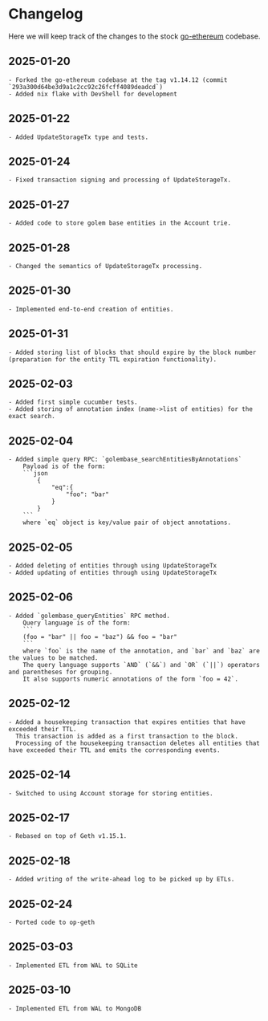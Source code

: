 # Changelog

Here we will keep track of the changes to the stock [go-ethereum](https://github.com/ethereum/go-ethereum) codebase.

## 2025-01-20
    - Forked the go-ethereum codebase at the tag v1.14.12 (commit `293a300d64be3d9a1c2cc92c26fcff4089deadcd`)
    - Added nix flake with DevShell for development

## 2025-01-22
    - Added UpdateStorageTx type and tests.

## 2025-01-24
    - Fixed transaction signing and processing of UpdateStorageTx.

## 2025-01-27
    - Added code to store golem base entities in the Account trie.

## 2025-01-28
    - Changed the semantics of UpdateStorageTx processing.

## 2025-01-30
    - Implemented end-to-end creation of entities.

## 2025-01-31
    - Added storing list of blocks that should expire by the block number (preparation for the entity TTL expiration functionality).

## 2025-02-03
    - Added first simple cucumber tests.
    - Added storing of annotation index (name->list of entities) for the exact search.


## 2025-02-04
    - Added simple query RPC: `golembase_searchEntitiesByAnnotations`
        Payload is of the form:
        ```json
            {
                "eq":{
                    "foo": "bar"
                }
            }
        ```
        where `eq` object is key/value pair of object annotations.

## 2025-02-05
    - Added deleting of entities through using UpdateStorageTx
    - Added updating of entities through using UpdateStorageTx

## 2025-02-06
    - Added `golembase_queryEntities` RPC method.
        Query language is of the form:
        ```
        (foo = "bar" || foo = "baz") && foo = "bar"
        ```
        where `foo` is the name of the annotation, and `bar` and `baz` are the values to be matched.
        The query language supports `AND` (`&&`) and `OR` (`||`) operators and parentheses for grouping.
        It also supports numeric annotations of the form `foo = 42`.

## 2025-02-12
    - Added a housekeeping transaction that expires entities that have exceeded their TTL.
      This transaction is added as a first transaction to the block.
      Processing of the housekeeping transaction deletes all entities that have exceeded their TTL and emits the corresponding events.

## 2025-02-14
    - Switched to using Account storage for storing entities.

## 2025-02-17
    - Rebased on top of Geth v1.15.1.

## 2025-02-18
    - Added writing of the write-ahead log to be picked up by ETLs.

## 2025-02-24
    - Ported code to op-geth

## 2025-03-03
    - Implemented ETL from WAL to SQLite

## 2025-03-10
    - Implemented ETL from WAL to MongoDB


